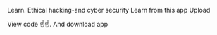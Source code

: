 Learn. Ethical hacking-and cyber security
Learn from this app 
Upload 

View code ☝️☝️. And download app
